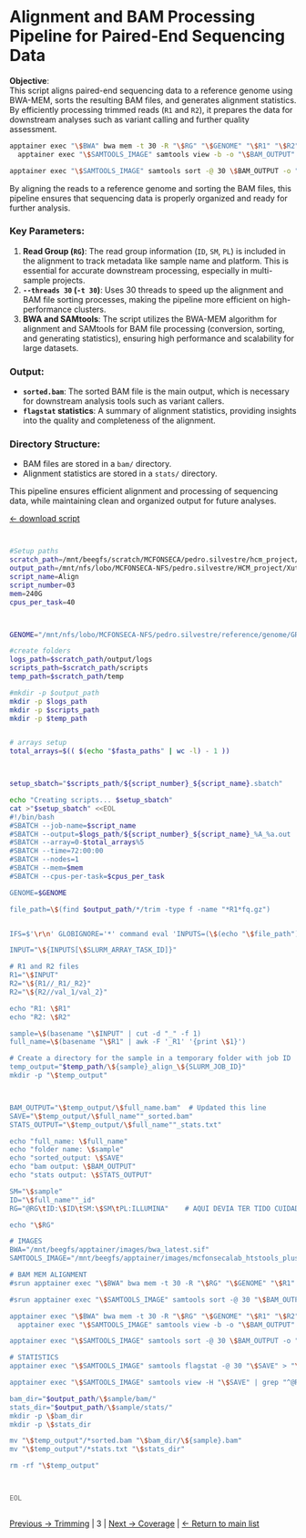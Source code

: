 
# Alignment and BAM Processing Pipeline for Paired-End Sequencing Data

**Objective**:  
This script aligns paired-end sequencing data to a reference genome using BWA-MEM, sorts the resulting BAM files, and generates alignment statistics. By efficiently processing trimmed reads (`R1` and `R2`), it prepares the data for downstream analyses such as variant calling and further quality assessment.

```bash
apptainer exec "\$BWA" bwa mem -t 30 -R "\$RG" "\$GENOME" "\$R1" "\$R2" | \
  apptainer exec "\$SAMTOOLS_IMAGE" samtools view -b -o "\$BAM_OUTPUT" -

apptainer exec "\$SAMTOOLS_IMAGE" samtools sort -@ 30 \$BAM_OUTPUT -o "\$SAVE"
```

By aligning the reads to a reference genome and sorting the BAM files, this pipeline ensures that sequencing data is properly organized and ready for further analysis.

### Key Parameters:
1. **Read Group (`RG`)**: The read group information (`ID`, `SM`, `PL`) is included in the alignment to track metadata like sample name and platform. This is essential for accurate downstream processing, especially in multi-sample projects.
2. **`--threads 30` (`-t 30`)**: Uses 30 threads to speed up the alignment and BAM file sorting processes, making the pipeline more efficient on high-performance clusters.
3. **BWA and SAMtools**: The script utilizes the BWA-MEM algorithm for alignment and SAMtools for BAM file processing (conversion, sorting, and generating statistics), ensuring high performance and scalability for large datasets.

### Output:
- **`sorted.bam`**: The sorted BAM file is the main output, which is necessary for downstream analysis tools such as variant callers.
- **`flagstat` statistics**: A summary of alignment statistics, providing insights into the quality and completeness of the alignment.

### Directory Structure:
- BAM files are stored in a `bam/` directory.
- Alignment statistics are stored in a `stats/` directory.

This pipeline ensures efficient alignment and processing of sequencing data, while maintaining clean and organized output for future analyses.

[← download script](./scripts/03_Align.sh)

```bash


#Setup paths
scratch_path=/mnt/beegfs/scratch/MCFONSECA/pedro.silvestre/hcm_project/xutl
output_path=/mnt/nfs/lobo/MCFONSECA-NFS/pedro.silvestre/HCM_project/Xutl
script_name=Align
script_number=03
mem=240G
cpus_per_task=40



GENOME="/mnt/nfs/lobo/MCFONSECA-NFS/pedro.silvestre/reference/genome/GRCh38.primary.genome.fa.gz"

#create folders
logs_path=$scratch_path/output/logs
scripts_path=$scratch_path/scripts
temp_path=$scratch_path/temp

#mkdir -p $output_path
mkdir -p $logs_path
mkdir -p $scripts_path
mkdir -p $temp_path


# arrays setup
total_arrays=$(( $(echo "$fasta_paths" | wc -l) - 1 ))



setup_sbatch="$scripts_path/${script_number}_${script_name}.sbatch"

echo "Creating scripts... $setup_sbatch"
cat >"$setup_sbatch" <<EOL
#!/bin/bash
#SBATCH --job-name=$script_name
#SBATCH --output=$logs_path/${script_number}_${script_name}_%A_%a.out
#SBATCH --array=0-$total_arrays%5
#SBATCH --time=72:00:00
#SBATCH --nodes=1
#SBATCH --mem=$mem
#SBATCH --cpus-per-task=$cpus_per_task

GENOME=$GENOME

file_path=\$(find $output_path/*/trim -type f -name "*R1*fq.gz")


IFS=$'\r\n' GLOBIGNORE='*' command eval 'INPUTS=(\$(echo "\$file_path"))'

INPUT="\${INPUTS[\$SLURM_ARRAY_TASK_ID]}"

# R1 and R2 files
R1="\$INPUT"
R2="\${R1//_R1/_R2}"
R2="\${R2//val_1/val_2}"

echo "R1: \$R1"
echo "R2: \$R2"

sample=\$(basename "\$INPUT" | cut -d "_" -f 1)
full_name=\$(basename "\$R1" | awk -F '_R1' '{print \$1}')

# Create a directory for the sample in a temporary folder with job ID
temp_output="$temp_path/\${sample}_align_\${SLURM_JOB_ID}"
mkdir -p "\$temp_output"



BAM_OUTPUT="\$temp_output/\$full_name.bam"  # Updated this line
SAVE="\$temp_output/\$full_name""_sorted.bam"
STATS_OUTPUT="\$temp_output/\$full_name""_stats.txt"

echo "full_name: \$full_name"
echo "folder name: \$sample"
echo "sorted_output: \$SAVE"
echo "bam output: \$BAM_OUTPUT"
echo "stats output: \$STATS_OUTPUT"

SM="\$sample"
ID="\$full_name""_id"
RG="@RG\tID:\$ID\tSM:\$SM\tPL:ILLUMINA"    # AQUI DEVIA TER TIDO CUIDADO POR TER LANES. O SM é a SAMPLE C2040neg e o ID é o unique id.

echo "\$RG"

# IMAGES
BWA="/mnt/beegfs/apptainer/images/bwa_latest.sif"
SAMTOOLS_IMAGE="/mnt/beegfs/apptainer/images/mcfonsecalab_htstools_plus_latest.sif"

# BAM MEM ALIGNMENT
#srun apptainer exec "\$BWA" bwa mem -t 30 -R "\$RG" "\$GENOME" "\$R1" "\$R2" > "\$BAM_OUTPUT"

#srun apptainer exec "\$SAMTOOLS_IMAGE" samtools sort -@ 30 "\$BAM_OUTPUT" -o "\$SAVE"

apptainer exec "\$BWA" bwa mem -t 30 -R "\$RG" "\$GENOME" "\$R1" "\$R2" | \
  apptainer exec "\$SAMTOOLS_IMAGE" samtools view -b -o "\$BAM_OUTPUT" -

apptainer exec "\$SAMTOOLS_IMAGE" samtools sort -@ 30 \$BAM_OUTPUT -o "\$SAVE"

# STATISTICS
apptainer exec "\$SAMTOOLS_IMAGE" samtools flagstat -@ 30 "\$SAVE" > "\$STATS_OUTPUT"

apptainer exec "\$SAMTOOLS_IMAGE" samtools view -H "\$SAVE" | grep "^@RG"

bam_dir="$output_path/\$sample/bam/"
stats_dir="$output_path/\$sample/stats/"
mkdir -p \$bam_dir
mkdir -p \$stats_dir

mv "\$temp_output"/*sorted.bam "\$bam_dir/\${sample}.bam"
mv "\$temp_output"/*stats.txt "\$stats_dir"

rm -rf "\$temp_output"



EOL



```

[Previous -> Trimming](./02_TrimGalore.md) | 3 | [Next → Coverage](./04_Coverage.md) | [← Return to main list](../README.md)

